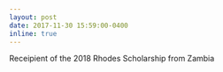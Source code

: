 ```yaml
---
layout: post
date: 2017-11-30 15:59:00-0400
inline: true
---
```


Receipient of the 2018 Rhodes Scholarship from Zambia
